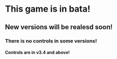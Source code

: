 # This game is in bata!
## New versions will be realesd soon!
### There is no controls in some versions!
#### Controls are in v3.4 and above!
